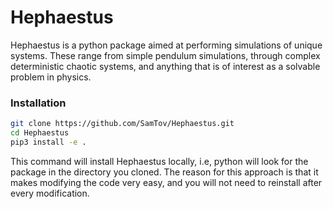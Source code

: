 # Hephaestus
Hephaestus is a python package aimed at performing simulations of unique systems. These range from simple pendulum
simulations, through complex deterministic chaotic systems, and anything that is of interest as a solvable problem
in physics. 

### Installation
```bash
git clone https://github.com/SamTov/Hephaestus.git
cd Hephaestus
pip3 install -e .
```

This command will install Hephaestus locally, i.e, python will look for the package in the directory you cloned. The 
reason for this approach is that it makes modifying the code very easy, and you will not need to reinstall after every
modification.

